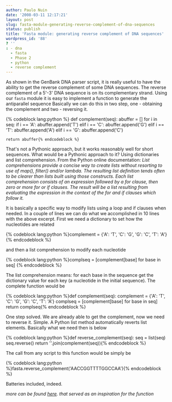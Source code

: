 ```yaml
---
author: Paulo Nuin
date: '2008-03-11 12:17:21'
layout: post
slug: fasta-module-generating-reverse-complement-of-dna-sequences
status: publish
title: 'Fasta module: generating reverse complement of DNA sequences'
wordpress_id: '88'
? ''
: - dna
  - fasta
  - Phase 2
  - python
  - reverse complement
---
```


As shown in the GenBank DNA parser script, it is really useful to have
the ability to get the reverse complement of some DNA sequences. The
reverse complement of a 5'-3' DNA sequence is on its complementary
strand. Using our `fasta` module it is easy to implement a function to
generate the antiparallel sequence Basically we can do this in two step,
one - obtaining the complement and two - reversing it. 

{% codeblock lang:python %}
def complement(seq): 
	abuffer = [] 
	for i in seq: 
		if i == 'A': 
			abuffer.append('T') 
		elif i == 'C': 
			abuffer.append('G') 
		elif i == 'T': 
			abuffer.append('A') 
		elif i == 'G': 
			abuffer.append('C') 

	return abuffer{% endcodeblock %}

That's not a Pythonic approach, but it works
reasonably well for short sequences. What would be a Pythonic approach
to it? Using dictionaries and list comprehension. From the Python online
documentation: *List comprehensions provide a concise way to create
lists without resorting to use of map(), filter() and/or lambda. The
resulting list definition tends often to be clearer than lists built
using those constructs. Each list comprehension consists of an
expression followed by a for clause, then zero or more for or if
clauses. The result will be a list resulting from evaluating the
expression in the context of the for and if clauses which follow it.* 

It
is basically a specific way to modify lists using a loop and if clauses
when needed. In a couple of lines we can do what we accomplished in 10
lines with the above excerpt. First we need a dictionary to set how the
nucleotides are related 

{% codeblock lang:python %}complement = {'A':
'T', 'C': 'G', 'G': 'C', 'T': 'A'}{% endcodeblock %} 

and then a list
comprehension to modify each nucleotide 

{% codeblock lang:python %}complseq = [complement[base] for base in seq]
{% endcodeblock %} 

The list comprehension means: for each base in the
sequence get the dictionary value for each key (a nucleotide in the
initial sequence). The complete function would be 

{% codeblock lang:python %}def complement(seq): complement = {'A': 'T', 'C': 'G',
'G': 'C', 'T': 'A'} complseq = [complement[base] for base in seq] return
complseq{% endcodeblock %} 

One step solved. We are already able to get the
complement, now we need to reverse it. Simple. A Python list method
automatically reverts list elements. Basically what we need then is
below 

{% codeblock lang:python %}def reverse_complement(seq): seq =
list(seq) seq.reverse() return ''.join(complement(seq)){% endcodeblock %}

The
call from any script to this function would be simply be 

{% codeblock lang:python %}fasta.reverse_complement('AACCGGTTTTGGCCAA'){% endcodeblock %}


Batteries included, indeed. 


*more can be found
[here](http://www.onlamp.com/pub/a/python/2002/10/17/biopython.html?page=4).
that served as an inspiration for the function*
